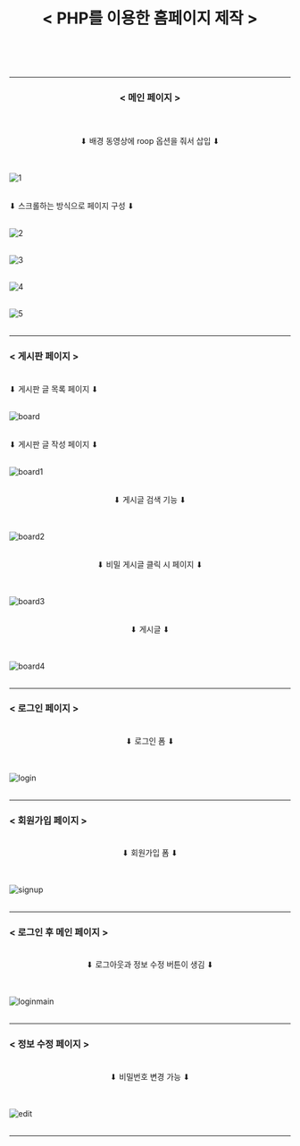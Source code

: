 # <center> < PHP를 이용한 홈페이지 제작 > </center>  <br><br>
  
---
  
### <center>< 메인 페이지 ></center>  <br><br>
  
<center> ⬇︎ 배경 동영상에 roop 옵션을 줘서 삽입 ⬇︎ </center>  <br><br>
  
![1](https://github.com/mapoalaba/1-2-HomePage-assignment/assets/108310158/a0f024be-1547-4ff4-8876-e0e312bb6f6a)  <br><br>
  
⬇︎ 스크롤하는 방식으로 페이지 구성 ⬇︎    <br><br>
  
![2](https://github.com/mapoalaba/1-2-HomePage-assignment/assets/108310158/65c11546-cb8c-499b-abac-41861d1ee959)  <br><br>
  
![3](https://github.com/mapoalaba/1-2-HomePage-assignment/assets/108310158/39488099-b893-442b-a345-d20212fde7a8)  <br><br>
  
![4](https://github.com/mapoalaba/1-2-HomePage-assignment/assets/108310158/ab7a1a01-38e9-48dc-afda-fdef835191d0)  <br><br>
  
![5](https://github.com/mapoalaba/1-2-HomePage-assignment/assets/108310158/1ca4b745-63df-4566-b7c4-5b4e80465e8d)  <br><br>
  
---
  
### < 게시판 페이지 >  <br><br>
  
⬇︎ 게시판 글 목록 페이지 ⬇︎  <br><br>
  
![board](https://github.com/mapoalaba/1-2-HomePage-assignment/assets/108310158/ee305f75-ec8a-40de-be86-f16c30a3e284)  <br><br>
  
⬇︎ 게시판 글 작성 페이지 ⬇︎  <br><br>
  
![board1](https://github.com/mapoalaba/1-2-HomePage-assignment/assets/108310158/34b68480-3be3-4970-a7a0-12b783ace165)  <br><br>
  
<center> ⬇︎ 게시글 검색 기능 ⬇︎ </center>  <br><br>
  
![board2](https://github.com/mapoalaba/1-2-HomePage-assignment/assets/108310158/f79f604d-fa12-4fdf-bd72-97ce1eb284c1)  <br><br>
  
<center> ⬇︎ 비밀 게시글 클릭 시 페이지 ⬇︎ </center>  <br><br>
  
![board3](https://github.com/mapoalaba/1-2-HomePage-assignment/assets/108310158/388a4dfd-f4b2-4a50-8515-625cc8ee553f)  <br><br>  
  
<center> ⬇︎ 게시글 ⬇︎ </center>  <br><br>
  
![board4](https://github.com/mapoalaba/1-2-HomePage-assignment/assets/108310158/cc607c2f-39e1-4d51-bca0-dfe135e5d7f2)  <br><br>  

---

### < 로그인 페이지 >  <br><br>  

<center> ⬇︎ 로그인 폼 ⬇︎ </center>  <br><br>

![login](https://github.com/mapoalaba/1-2-HomePage-assignment/assets/108310158/9b75c0bb-3e03-4713-8501-cbdedd306637)  <br><br>  

---

### < 회원가입 페이지 >  <br><br>

<center> ⬇︎ 회원가입 폼 ⬇︎ </center>  <br><br>

![signup](https://github.com/mapoalaba/1-2-HomePage-assignment/assets/108310158/ca14dfbd-0e2b-4888-8e90-5517a4824a1f)  <br><br>  

---

### < 로그인 후 메인 페이지 > <br><br>

<center> ⬇︎ 로그아웃과 정보 수정 버튼이 생김 ⬇︎ </center>  <br><br>

![loginmain](https://github.com/mapoalaba/1-2-HomePage-assignment/assets/108310158/633c0293-c5d7-4898-89d9-dc307dd606c6) <br><br>

---

### < 정보 수정 페이지 > <br><br>

<center> ⬇︎ 비밀번호 변경 가능 ⬇︎ </center>  <br><br>

![edit](https://github.com/mapoalaba/1-2-HomePage-assignment/assets/108310158/e3a68043-6d64-4c2d-8616-1d5779996342)  <br><br>

---



